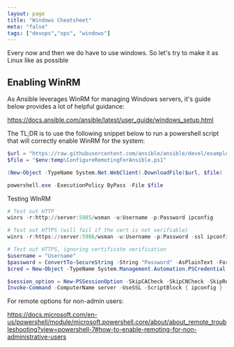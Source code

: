 ```yaml
---
layout: page
title: "Windows Cheatsheet"
meta: "false"
tags: ["devops","ops", "windows"]
---
```

Every now and then we do have to use windows.  So let's try to make it as Linux like as possible

## Enabling WinRM

As Ansible leverages WinRM for managing Windows servers, it's guide below provides a lot of helpful guidance:

<https://docs.ansible.com/ansible/latest/user_guide/windows_setup.html>

The TL;DR is to use the following snippet below to run a powershell script that will correctly enable WinRM for the system:

```powershell
$url = "https://raw.githubusercontent.com/ansible/ansible/devel/examples/scripts/ConfigureRemotingForAnsible.ps1"
$file = "$env:temp\ConfigureRemotingForAnsible.ps1"

(New-Object -TypeName System.Net.WebClient).DownloadFile($url, $file)

powershell.exe -ExecutionPolicy ByPass -File $file
```

Testing WInRM

```powershell
# Test out HTTP
winrs -r:http://server:5985/wsman -u:Username -p:Password ipconfig

# Test out HTTPS (will fail if the cert is not verifiable)
winrs -r:https://server:5986/wsman -u:Username -p:Password -ssl ipconfig

# Test out HTTPS, ignoring certificate verification
$username = "Username"
$password = ConvertTo-SecureString -String "Password" -AsPlainText -Force
$cred = New-Object -TypeName System.Management.Automation.PSCredential -ArgumentList $username, $password

$session_option = New-PSSessionOption -SkipCACheck -SkipCNCheck -SkipRevocationCheck
Invoke-Command -ComputerName server -UseSSL -ScriptBlock { ipconfig } -Credential $cred -SessionOption $session_option
```

For remote options for non-admin users:

<https://docs.microsoft.com/en-us/powershell/module/microsoft.powershell.core/about/about_remote_troubleshooting?view=powershell-7#how-to-enable-remoting-for-non-administrative-users>